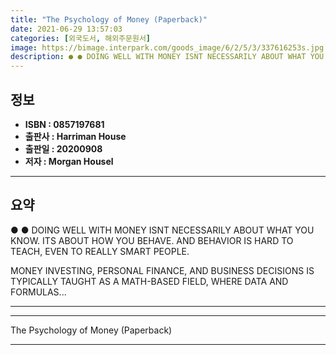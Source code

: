 ```yaml
---
title: "The Psychology of Money (Paperback)"
date: 2021-06-29 13:57:03
categories: [외국도서, 해외주문원서]
image: https://bimage.interpark.com/goods_image/6/2/5/3/337616253s.jpg
description: ● ● DOING WELL WITH MONEY ISNT NECESSARILY ABOUT WHAT YOU KNOW. ITS ABOUT HOW YOU BEHAVE. AND BEHAVIOR IS HARD TO TEACH, EVEN TO REALLY SMART PEOPLE. MONEY I
---
```


## **정보**

- **ISBN : 0857197681**
- **출판사 : Harriman House**
- **출판일 : 20200908**
- **저자 : Morgan Housel**

------



## **요약**

●  ●  DOING WELL WITH MONEY ISNT NECESSARILY ABOUT WHAT YOU KNOW. ITS ABOUT HOW YOU BEHAVE. AND BEHAVIOR IS HARD TO TEACH, EVEN TO REALLY SMART PEOPLE.

MONEY INVESTING, PERSONAL FINANCE, AND BUSINESS DECISIONS IS TYPICALLY TAUGHT AS A MATH-BASED FIELD, WHERE DATA AND FORMULAS... 

------



------


The Psychology of Money (Paperback) 

------


